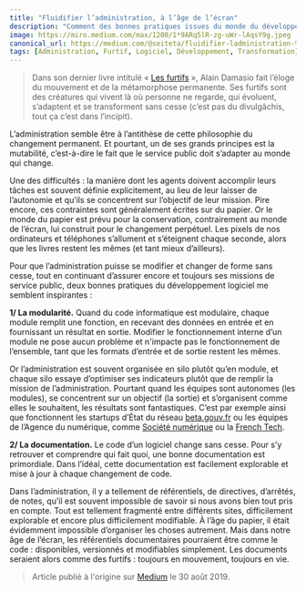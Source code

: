 ```yaml
---
title: "Fluidifier l’administration, à l’âge de l’écran"
description: "Comment des bonnes pratiques issues du monde du développement pourraient fluidifier l'administration."
image: https://miro.medium.com/max/1200/1*9ARq5lR-zg-uWr-lAqsY9g.jpeg
canonical_url: https://medium.com/@seiteta/fluidifier-ladministration-%C3%A0-l-%C3%A2ge-de-l-%C3%A9cran-be71db7eb4ca
tags: [Administration, Furtif, Logiciel, Développement, Transformation]
---
```


> Dans son dernier livre intitulé « [Les furtifs](https://lavolte.net/livres/les-furtifs-alain-damasio/) », Alain Damasio fait l’éloge du mouvement et de la métamorphose permanente. Ses furtifs sont des créatures qui vivent là où personne ne regarde, qui évoluent, s’adaptent et se transforment sans cesse (c’est pas du divulgâchis, tout ça c’est dans l’incipit).

L’administration semble être à l’antithèse de cette philosophie du changement permanent. Et pourtant, un de ses grands principes est la mutabilité, c’est-à-dire le fait que le service public doit s’adapter au monde qui change.

Une des difficultés : la manière dont les agents doivent accomplir leurs tâches est souvent définie explicitement, au lieu de leur laisser de l’autonomie et qu’ils se concentrent sur l’objectif de leur mission. Pire encore, ces contraintes sont généralement écrites sur du papier. Or le monde du papier est prévu pour la conservation, contrairement au monde de l’écran, lui construit pour le changement perpétuel. Les pixels de nos ordinateurs et téléphones s’allument et s’éteignent chaque seconde, alors que les livres restent les mêmes (et tant mieux d’ailleurs).

Pour que l’administration puisse se modifier et changer de forme sans cesse, tout en continuant d’assurer encore et toujours ses missions de service public, deux bonnes pratiques du développement logiciel me semblent inspirantes :

**1/ La modularité.** Quand du code informatique est modulaire, chaque module remplit une fonction, en recevant des données en entrée et en fournissant un résultat en sortie. Modifier le fonctionnement interne d’un module ne pose aucun problème et n'impacte pas le fonctionnement de l’ensemble, tant que les formats d’entrée et de sortie restent les mêmes.

Or l’administration est souvent organisée en silo plutôt qu’en module, et chaque silo essaye d’optimiser ses indicateurs plutôt que de remplir la mission de l’administration. Pourtant quand les équipes sont autonomes (les modules), se concentrent sur un objectif (la sortie) et s’organisent comme elles le souhaitent, les résultats sont fantastiques. C’est par exemple ainsi que fonctionnent les startups d’État du réseau [beta.gouv.fr](https://beta.gouv.fr/incubateurs/) ou les équipes de l’Agence du numérique, comme [Société numérique](https://societenumerique.gouv.fr/) ou la [French Tech](https://lafrenchtech.com/).

**2/ La documentation.** Le code d’un logiciel change sans cesse. Pour s’y retrouver et comprendre qui fait quoi, une bonne documentation est primordiale. Dans l’idéal, cette documentation est facilement explorable et mise à jour à chaque changement de code.

Dans l’administration, il y a tellement de référentiels, de directives, d’arrêtés, de notes, qu’il est souvent impossible de savoir si nous avons bien tout pris en compte. Tout est tellement fragmenté entre différents sites, difficilement explorable et encore plus difficilement modifiable. À l’âge du papier, il était évidemment impossible d’organiser les choses autrement. Mais dans notre âge de l’écran, les référentiels documentaires pourraient être comme le code : disponibles, versionnés et modifiables simplement. Les documents seraient alors comme des furtifs : toujours en mouvement, toujours en vie.

> Article publié à l'origine sur [Medium](https://medium.com/@seiteta/fluidifier-ladministration-%C3%A0-l-%C3%A2ge-de-l-%C3%A9cran-be71db7eb4ca) le 30 août 2019.
